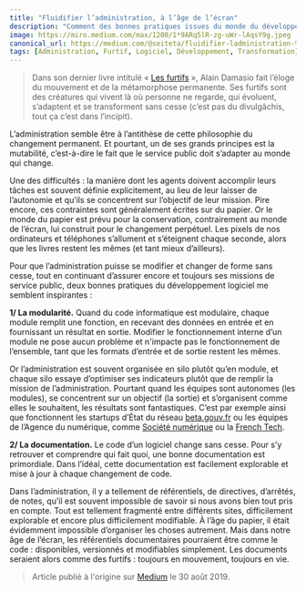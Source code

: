 ```yaml
---
title: "Fluidifier l’administration, à l’âge de l’écran"
description: "Comment des bonnes pratiques issues du monde du développement pourraient fluidifier l'administration."
image: https://miro.medium.com/max/1200/1*9ARq5lR-zg-uWr-lAqsY9g.jpeg
canonical_url: https://medium.com/@seiteta/fluidifier-ladministration-%C3%A0-l-%C3%A2ge-de-l-%C3%A9cran-be71db7eb4ca
tags: [Administration, Furtif, Logiciel, Développement, Transformation]
---
```


> Dans son dernier livre intitulé « [Les furtifs](https://lavolte.net/livres/les-furtifs-alain-damasio/) », Alain Damasio fait l’éloge du mouvement et de la métamorphose permanente. Ses furtifs sont des créatures qui vivent là où personne ne regarde, qui évoluent, s’adaptent et se transforment sans cesse (c’est pas du divulgâchis, tout ça c’est dans l’incipit).

L’administration semble être à l’antithèse de cette philosophie du changement permanent. Et pourtant, un de ses grands principes est la mutabilité, c’est-à-dire le fait que le service public doit s’adapter au monde qui change.

Une des difficultés : la manière dont les agents doivent accomplir leurs tâches est souvent définie explicitement, au lieu de leur laisser de l’autonomie et qu’ils se concentrent sur l’objectif de leur mission. Pire encore, ces contraintes sont généralement écrites sur du papier. Or le monde du papier est prévu pour la conservation, contrairement au monde de l’écran, lui construit pour le changement perpétuel. Les pixels de nos ordinateurs et téléphones s’allument et s’éteignent chaque seconde, alors que les livres restent les mêmes (et tant mieux d’ailleurs).

Pour que l’administration puisse se modifier et changer de forme sans cesse, tout en continuant d’assurer encore et toujours ses missions de service public, deux bonnes pratiques du développement logiciel me semblent inspirantes :

**1/ La modularité.** Quand du code informatique est modulaire, chaque module remplit une fonction, en recevant des données en entrée et en fournissant un résultat en sortie. Modifier le fonctionnement interne d’un module ne pose aucun problème et n'impacte pas le fonctionnement de l’ensemble, tant que les formats d’entrée et de sortie restent les mêmes.

Or l’administration est souvent organisée en silo plutôt qu’en module, et chaque silo essaye d’optimiser ses indicateurs plutôt que de remplir la mission de l’administration. Pourtant quand les équipes sont autonomes (les modules), se concentrent sur un objectif (la sortie) et s’organisent comme elles le souhaitent, les résultats sont fantastiques. C’est par exemple ainsi que fonctionnent les startups d’État du réseau [beta.gouv.fr](https://beta.gouv.fr/incubateurs/) ou les équipes de l’Agence du numérique, comme [Société numérique](https://societenumerique.gouv.fr/) ou la [French Tech](https://lafrenchtech.com/).

**2/ La documentation.** Le code d’un logiciel change sans cesse. Pour s’y retrouver et comprendre qui fait quoi, une bonne documentation est primordiale. Dans l’idéal, cette documentation est facilement explorable et mise à jour à chaque changement de code.

Dans l’administration, il y a tellement de référentiels, de directives, d’arrêtés, de notes, qu’il est souvent impossible de savoir si nous avons bien tout pris en compte. Tout est tellement fragmenté entre différents sites, difficilement explorable et encore plus difficilement modifiable. À l’âge du papier, il était évidemment impossible d’organiser les choses autrement. Mais dans notre âge de l’écran, les référentiels documentaires pourraient être comme le code : disponibles, versionnés et modifiables simplement. Les documents seraient alors comme des furtifs : toujours en mouvement, toujours en vie.

> Article publié à l'origine sur [Medium](https://medium.com/@seiteta/fluidifier-ladministration-%C3%A0-l-%C3%A2ge-de-l-%C3%A9cran-be71db7eb4ca) le 30 août 2019.
